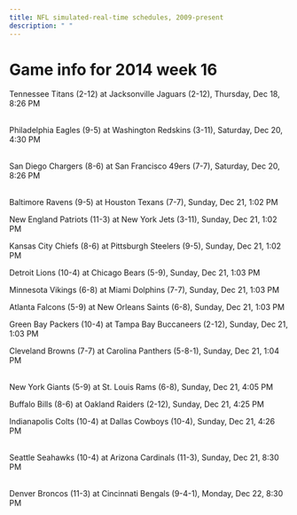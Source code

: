 ```yaml
---
title: NFL simulated-real-time schedules, 2009-present
description: " "
---
```


# Game info for 2014 week 16

Tennessee Titans (2-12) at Jacksonville Jaguars (2-12), Thursday, Dec 18, 8:26 PM

<br/>Philadelphia Eagles (9-5) at Washington Redskins (3-11), Saturday, Dec 20, 4:30 PM

<br/>San Diego Chargers (8-6) at San Francisco 49ers (7-7), Saturday, Dec 20, 8:26 PM

<br/>Baltimore Ravens (9-5) at Houston Texans (7-7), Sunday, Dec 21, 1:02 PM

New England Patriots (11-3) at New York Jets (3-11), Sunday, Dec 21, 1:02 PM

Kansas City Chiefs (8-6) at Pittsburgh Steelers (9-5), Sunday, Dec 21, 1:02 PM

Detroit Lions (10-4) at Chicago Bears (5-9), Sunday, Dec 21, 1:03 PM

Minnesota Vikings (6-8) at Miami Dolphins (7-7), Sunday, Dec 21, 1:03 PM

Atlanta Falcons (5-9) at New Orleans Saints (6-8), Sunday, Dec 21, 1:03 PM

Green Bay Packers (10-4) at Tampa Bay Buccaneers (2-12), Sunday, Dec 21, 1:03 PM

Cleveland Browns (7-7) at Carolina Panthers (5-8-1), Sunday, Dec 21, 1:04 PM

<br/>New York Giants (5-9) at St. Louis Rams (6-8), Sunday, Dec 21, 4:05 PM

Buffalo Bills (8-6) at Oakland Raiders (2-12), Sunday, Dec 21, 4:25 PM

Indianapolis Colts (10-4) at Dallas Cowboys (10-4), Sunday, Dec 21, 4:26 PM

<br/>Seattle Seahawks (10-4) at Arizona Cardinals (11-3), Sunday, Dec 21, 8:30 PM

<br/>Denver Broncos (11-3) at Cincinnati Bengals (9-4-1), Monday, Dec 22, 8:30 PM


